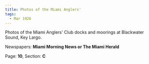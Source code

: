 ```yaml
---  
title: Photos of the Miami Anglers'  
tags:  
  - Mar 1926  
---  
```

  
Photos of the Miami Anglers' Club docks and moorings at Blackwater Sound, Key Largo.  
  
Newspapers: **Miami Morning News or The Miami Herald**  
  
Page: **10**, Section: **C** 
